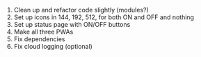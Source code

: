1. Clean up and refactor code slightly (modules?)
1. Set up icons in 144, 192, 512, for both ON and OFF and nothing
1. Set up status page with ON/OFF buttons
1. Make all three PWAs 
1. Fix dependencies
1. Fix cloud logging (optional)
